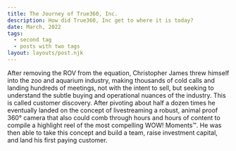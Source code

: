 ```yaml
---
title: The Journey of True360, Inc.
description: How did True360, Inc get to where it is today?
date: March, 2022
tags:
  - second tag
  - posts with two tags
layout: layouts/post.njk
---
```

After removing the ROV from the equation, Christopher James threw himself into the zoo and aquarium industry, making thousands of cold calls and landing hundreds of meetings, not with the intent to sell, but seeking to understand the subtle buying and operational nuances of the industry. This is called customer discovery. After pivoting about half a dozen times he eventually landed on the concept of livestreaming a robust, animal proof 360° camera that also could comb through hours and hours of content to compile a highlight reel of the most compelling WOW! Moments™. He was then able to take this concept and build a team, raise investment capital, and land his first paying customer.
